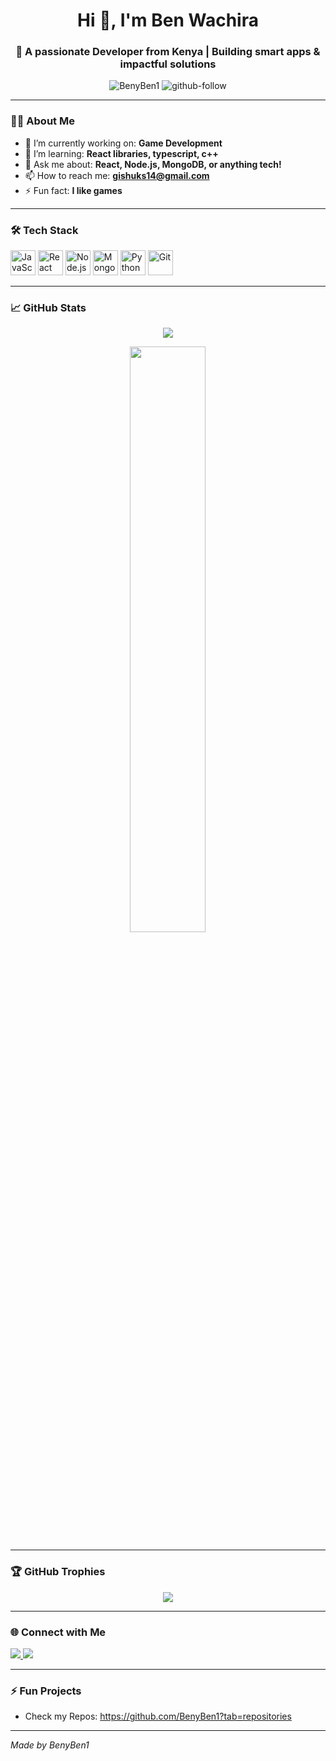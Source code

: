 <!-- Profile README -->

<h1 align="center">Hi 👋, I'm Ben Wachira </h1>
<h3 align="center">🚀 A passionate Developer from Kenya | Building smart apps & impactful solutions</h3>

<p align="center">
  <img src="https://komarev.com/ghpvc/?username=BenyBen1&label=Profile%20views&color=0e75b6&style=flat" alt="BenyBen1" />
  <img src="https://img.shields.io/github/followers/BenyBen1?label=Follow&style=social" alt="github-follow" />
</p>

---

### 🧑‍💻 About Me

- 🔭 I’m currently working on: **Game Development**
- 🌱 I’m learning: **React libraries, typescript, c++**
- 💬 Ask me about: **React, Node.js, MongoDB, or anything tech!**
- 📫 How to reach me: **gishuks14@gmail.com**
- ⚡ Fun fact: **I like games**

---

### 🛠️ Tech Stack

<p align="left">
  <img src="https://cdn.jsdelivr.net/gh/devicons/devicon/icons/javascript/javascript-original.svg" alt="JavaScript" width="40" height="40"/>
  <img src="https://cdn.jsdelivr.net/gh/devicons/devicon/icons/react/react-original.svg" alt="React" width="40" height="40"/>
  <img src="https://cdn.jsdelivr.net/gh/devicons/devicon/icons/nodejs/nodejs-original.svg" alt="Node.js" width="40" height="40"/>
  <img src="https://cdn.jsdelivr.net/gh/devicons/devicon/icons/mongodb/mongodb-original.svg" alt="MongoDB" width="40" height="40"/>
  <img src="https://cdn.jsdelivr.net/gh/devicons/devicon/icons/python/python-original.svg" alt="Python" width="40" height="40"/>
  <img src="https://cdn.jsdelivr.net/gh/devicons/devicon/icons/git/git-original.svg" alt="Git" width="40" height="40"/>
</p>

---

### 📈 GitHub Stats

<p align="center">
  <img src="https://github-readme-stats.vercel.app/api?username=BenyBen1&show_icons=true&include_all_commits=true&count_private=true&theme=radical" />
</p>



<p align="center">
  <img src="https://github-readme-stats.vercel.app/api/top-langs/?username=BenyBen1&layout=compact&theme=tokyonight" width="49%" />
</p>

---

### 🏆 GitHub Trophies

<p align="center">
  <img src="https://github-profile-trophy.vercel.app/?username=BenyBen1&theme=tokyonight&no-frame=true&column=7" />
</p>

---

### 🌐 Connect with Me

<p align="left">
  <a href="https://linkedin.com/in/yourlinkedin" target="_blank">
    <img src="https://img.shields.io/badge/-LinkedIn-blue?style=flat-square&logo=Linkedin&logoColor=white"/>
  </a>
  <a href="gishuks14@gmail.com">
    <img src="https://img.shields.io/badge/-Gmail-red?style=flat-square&logo=Gmail&logoColor=white"/>
  </a>
</p>

---

### ⚡ Fun Projects

- Check my Repos: https://github.com/BenyBen1?tab=repositories

---

*Made by BenyBen1*
